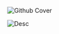 ![Github Cover](https://github.com/sonatipek/qr-menu/assets/80075444/29e26a12-7c92-4cbc-a52c-654bb812f9f6)

![Desc](https://github.com/sonatipek/qr-menu/assets/80075444/506b9128-f9b0-4caa-8a51-f042a01d652a)

